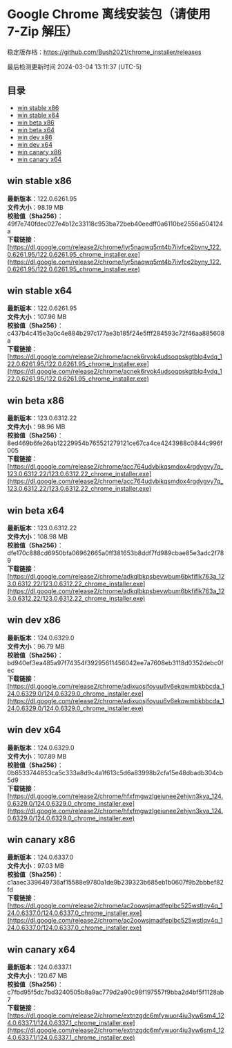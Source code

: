 # Google Chrome 离线安装包（请使用 7-Zip 解压）
稳定版存档：<https://github.com/Bush2021/chrome_installer/releases>

最后检测更新时间
2024-03-04 13:11:37 (UTC-5)


## 目录
* [win stable x86](https://github.com/Bush2021/chrome_installer?tab=readme-ov-file#win-stable-x86)
* [win stable x64](https://github.com/Bush2021/chrome_installer?tab=readme-ov-file#win-stable-x64)
* [win beta x86](https://github.com/Bush2021/chrome_installer?tab=readme-ov-file#win-beta-x86)
* [win beta x64](https://github.com/Bush2021/chrome_installer?tab=readme-ov-file#win-beta-x64)
* [win dev x86](https://github.com/Bush2021/chrome_installer?tab=readme-ov-file#win-dev-x86)
* [win dev x64](https://github.com/Bush2021/chrome_installer?tab=readme-ov-file#win-dev-x64)
* [win canary x86](https://github.com/Bush2021/chrome_installer?tab=readme-ov-file#win-canary-x86)
* [win canary x64](https://github.com/Bush2021/chrome_installer?tab=readme-ov-file#win-canary-x64)

## win stable x86
**最新版本**：122.0.6261.95  
**文件大小**：98.19 MB  
**校验值（Sha256）**：49f7e740fdec027e4b12c33118c953ba72beb40eedff0a6110be2556a504124a  
**下载链接**：[https://dl.google.com/release2/chrome/lyr5naqwq5mt4b7iivfce2byny_122.0.6261.95/122.0.6261.95_chrome_installer.exe](https://dl.google.com/release2/chrome/lyr5naqwq5mt4b7iivfce2byny_122.0.6261.95/122.0.6261.95_chrome_installer.exe)  

## win stable x64
**最新版本**：122.0.6261.95  
**文件大小**：107.96 MB  
**校验值（Sha256）**：c437b4c415e3a0c4e884b297c177ae3b185f24e5fff284593c72f46aa885608a  
**下载链接**：[https://dl.google.com/release2/chrome/acnek6rvok4udsoqpskgtblq4vdq_122.0.6261.95/122.0.6261.95_chrome_installer.exe](https://dl.google.com/release2/chrome/acnek6rvok4udsoqpskgtblq4vdq_122.0.6261.95/122.0.6261.95_chrome_installer.exe)  

## win beta x86
**最新版本**：123.0.6312.22  
**文件大小**：98.96 MB  
**校验值（Sha256）**：8ed469b6fe26ab12229954b765521279121ce67ca4ce4243988c0844c996f005  
**下载链接**：[https://dl.google.com/release2/chrome/acc764udvbikqsmdox4rgdygvy7q_123.0.6312.22/123.0.6312.22_chrome_installer.exe](https://dl.google.com/release2/chrome/acc764udvbikqsmdox4rgdygvy7q_123.0.6312.22/123.0.6312.22_chrome_installer.exe)  

## win beta x64
**最新版本**：123.0.6312.22  
**文件大小**：108.98 MB  
**校验值（Sha256）**：dfe170c888cd6950bfa06962665a0ff381653b8ddf7fd989cbae85e3adc2f789  
**下载链接**：[https://dl.google.com/release2/chrome/adkqlbkpsbevwbum6bkfiflk763a_123.0.6312.22/123.0.6312.22_chrome_installer.exe](https://dl.google.com/release2/chrome/adkqlbkpsbevwbum6bkfiflk763a_123.0.6312.22/123.0.6312.22_chrome_installer.exe)  

## win dev x86
**最新版本**：124.0.6329.0  
**文件大小**：96.79 MB  
**校验值（Sha256）**：bd940ef3ea485a97f74354f39295611456042ee7a7608eb3118d0352debc0fec  
**下载链接**：[https://dl.google.com/release2/chrome/adixuosjfoyuu6v6ekqwmbkbbcda_124.0.6329.0/124.0.6329.0_chrome_installer.exe](https://dl.google.com/release2/chrome/adixuosjfoyuu6v6ekqwmbkbbcda_124.0.6329.0/124.0.6329.0_chrome_installer.exe)  

## win dev x64
**最新版本**：124.0.6329.0  
**文件大小**：107.89 MB  
**校验值（Sha256）**：0b8533744853ca5c333a8d9c4a1f613c5d6a83998b2cfa15e48dbadb304cb5d9  
**下载链接**：[https://dl.google.com/release2/chrome/hfxfmgwzlgeiunee2ehjvn3kya_124.0.6329.0/124.0.6329.0_chrome_installer.exe](https://dl.google.com/release2/chrome/hfxfmgwzlgeiunee2ehjvn3kya_124.0.6329.0/124.0.6329.0_chrome_installer.exe)  

## win canary x86
**最新版本**：124.0.6337.0  
**文件大小**：97.03 MB  
**校验值（Sha256）**：c1aaec339649736af15588e9780a1de9b239323b685eb1b0607f9b2bbbef82fd  
**下载链接**：[https://dl.google.com/release2/chrome/ac2oowsjmadfeplbc525wstlqv4q_124.0.6337.0/124.0.6337.0_chrome_installer.exe](https://dl.google.com/release2/chrome/ac2oowsjmadfeplbc525wstlqv4q_124.0.6337.0/124.0.6337.0_chrome_installer.exe)  

## win canary x64
**最新版本**：124.0.6337.1  
**文件大小**：120.67 MB  
**校验值（Sha256）**：c7fbd95f5dc7bd3240505b8a9ac779d2a90c98f197557f9bba2d4bf5f1128ab7  
**下载链接**：[https://dl.google.com/release2/chrome/extnzgdc6mfywuor4iu3yw6sm4_124.0.6337.1/124.0.6337.1_chrome_installer.exe](https://dl.google.com/release2/chrome/extnzgdc6mfywuor4iu3yw6sm4_124.0.6337.1/124.0.6337.1_chrome_installer.exe)  

